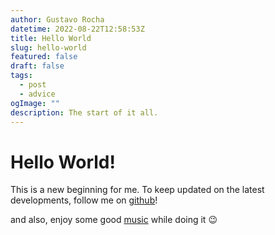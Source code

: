 ```yaml
---
author: Gustavo Rocha
datetime: 2022-08-22T12:58:53Z
title: Hello World
slug: hello-world
featured: false
draft: false
tags:
  - post
  - advice
ogImage: ""
description: The start of it all.
---
```


# Hello World!

This is a new beginning for me. To keep updated on the latest developments, follow me on [github](https://github.com/gu-does-git)!

and also, enjoy some good [music](https://www.youtube.com/watch?v=rQiHzcdUPAU) while doing it 😉
